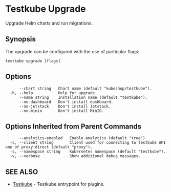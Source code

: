 # Testkube Upgrade

Upgrade Helm charts and run migrations.

## **Synopsis**

The upgrade can be configured with the use of particular flags:

```
testkube upgrade [flags]
```

## **Options**

```
      --chart string   Chart name (default "kubeshop/testkube").
  -h, --help           Help for upgrade.
      --name string    Installation name (default "testkube").
      --no-dashboard   Don't install dashboard.
      --no-jetstack    Don't install Jetstack.
      --no-minio       Don't install MinIO.
```

## **Options Inherited from Parent Commands**

```
      --analytics-enabled   Enable analytics (default "true").
  -c, --client string       Client used for connecting to testkube API one of proxy|direct (default "proxy").
  -s, --namespace string    Kubernetes namespace (default "testkube").
  -v, --verbose             Show additional debug messages.
```

## **SEE ALSO**

* [Testkube](testkube.md)	 - Testkube entrypoint for plugins.

